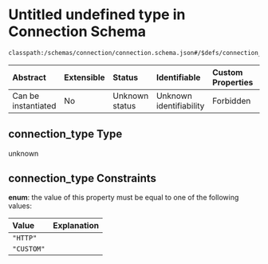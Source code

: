 # Untitled undefined type in Connection Schema

```txt
classpath:/schemas/connection/connection.schema.json#/$defs/connection_type
```



| Abstract            | Extensible | Status         | Identifiable            | Custom Properties | Additional Properties | Access Restrictions | Defined In                                                                                     |
| :------------------ | :--------- | :------------- | :---------------------- | :---------------- | :-------------------- | :------------------ | :--------------------------------------------------------------------------------------------- |
| Can be instantiated | No         | Unknown status | Unknown identifiability | Forbidden         | Allowed               | none                | [connection.schema.json\*](../../out/connection/connection.schema.json "open original schema") |

## connection\_type Type

unknown

## connection\_type Constraints

**enum**: the value of this property must be equal to one of the following values:

| Value      | Explanation |
| :--------- | :---------- |
| `"HTTP"`   |             |
| `"CUSTOM"` |             |
